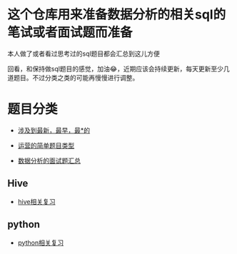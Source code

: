 # 这个仓库用来准备数据分析的相关sql的笔试或者面试题而准备

本人做了或者看过思考过的sql题目都会汇总到这儿方便

回看，和保持做sql题目的感觉，加油😂，近期应该会持续更新，每天更新至少几道题目。不过分类之类的可能再慢慢进行调整。



# 题目分类

+ [涉及到最新，最早，最*的](./md_files/最的题目.md)

+ [运营的简单题目类型](./md_files/运营-数据分析简答题.md)

+ [数据分析的面试题汇总](./md_files/数据分析的面试题目或者知识点.md)

  

## Hive

+ [hive相关复习](./md_files/hive.md)

## python

+ [python相关复习](./md_files/python.md)







